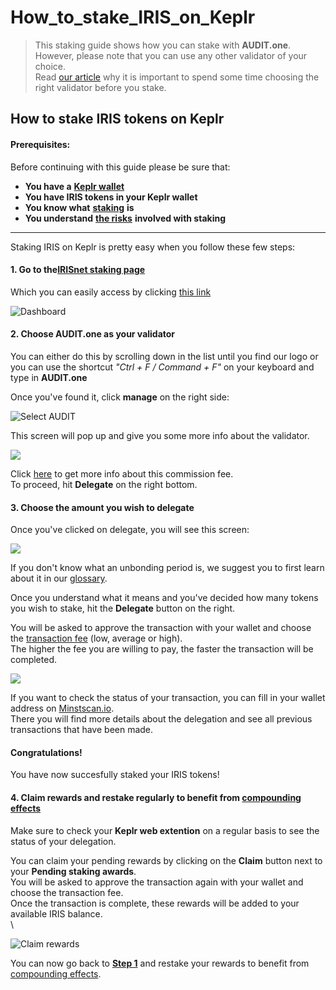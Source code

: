 # How\_to\_stake\_IRIS\_on\_Keplr

> This staking guide shows how you can stake with **AUDIT.one**.\
> However, please note that you can use any other validator of your choice.\
> Read [our article](importance\_of\_choosing\_the\_right\_validator.md) why it is important to spend some time choosing the right validator before you stake.

## How to stake IRIS tokens on Keplr

#### Prerequisites:

Before continuing with this guide please be sure that:

* **You have a** [**Keplr wallet**](how\_to\_create\_a\_keplr\_wallet.md)
* **You have IRIS tokens in your Keplr wallet**
* **You know what** [**staking**](what\_is\_staking.md) **is**
* **You understand** [**the risks**](risks\_of\_staking.md) **involved with staking**

***

Staking IRIS on Keplr is pretty easy when you follow these few steps:

#### **1. Go to the**[**IRISnet staking page**](https://wallet.keplr.app/#/irishub/stake)

Which you can easily access by clicking [this link](https://wallet.keplr.app/#/irishub/stake)

![Dashboard](https://user-images.githubusercontent.com/95366163/149551551-0b29367b-efa6-48fd-a9fa-3c23849993ab.png)

#### **2. Choose AUDIT.one as your validator**

You can either do this by scrolling down in the list until you find our logo or you can use the shortcut _"Ctrl + F / Command + F"_ on your keyboard and type in **AUDIT.one**

Once you've found it, click **manage** on the right side:

![Select AUDIT](https://user-images.githubusercontent.com/95366163/149551616-72706862-f1ca-42f2-9ff1-a5b3779fda63.png)

This screen will pop up and give you some more info about the validator.

![](https://user-images.githubusercontent.com/95366163/148533039-a00b4cf5-e902-4923-83bf-d87cd8f8ea27.png)

Click [here](validator\_fee.md) to get more info about this commission fee.\
To proceed, hit **Delegate** on the right bottom.

#### **3. Choose the amount you wish to delegate**

Once you've clicked on delegate, you will see this screen:

![](https://user-images.githubusercontent.com/95366163/149551696-bb3f3e4f-45cd-47ae-8b28-9eb282b6ef3d.png)

If you don't know what an unbonding period is, we suggest you to first learn about it in our [glossary](unbonding\_period.md).

Once you understand what it means and you've decided how many tokens you wish to stake, hit the **Delegate** button on the right.

You will be asked to approve the transaction with your wallet and choose the [transaction fee](transaction\_fees.md) (low, average or high).\
The higher the fee you are willing to pay, the faster the transaction will be completed.

![](https://user-images.githubusercontent.com/95366163/149551746-b09a42b2-ed55-4971-8d91-f179c56a3cd6.png)

If you want to check the status of your transaction, you can fill in your wallet address on [Minstscan.io](https://www.mintscan.io/iris).\
There you will find more details about the delegation and see all previous transactions that have been made.

#### **Congratulations!**

You have now succesfully staked your IRIS tokens!

#### **4. Claim rewards and restake regularly to benefit from** [**compounding effects**](compounding\_interest.md)

Make sure to check your **Keplr web extention** on a regular basis to see the status of your delegation.

You can claim your pending rewards by clicking on the **Claim** button next to your **Pending staking awards**.\
You will be asked to approve the transaction again with your wallet and choose the transaction fee.\
Once the transaction is complete, these rewards will be added to your available IRIS balance.\
\


![Claim rewards](https://user-images.githubusercontent.com/95366163/149551883-74e1b9ac-51ce-4d46-991d-d4fe869d04ad.png)

You can now go back to [**Step 1**](how\_to\_stake\_iris\_on\_keplr.md#step1) and restake your rewards to benefit from [compounding effects](compounding\_interest.md).
